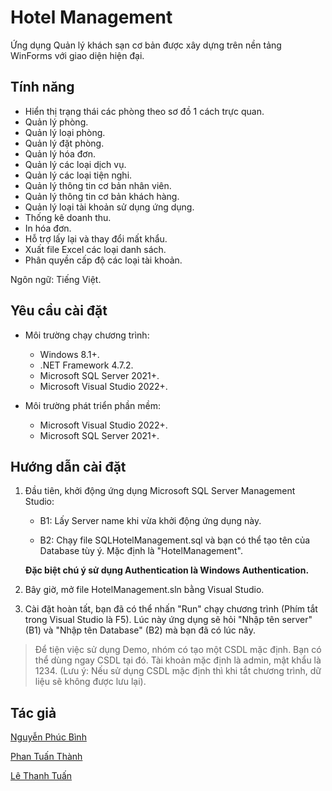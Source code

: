 # Hotel Management

Ứng dụng Quản lý khách sạn cơ bản được xây dựng trên nền tảng WinForms với giao diện hiện đại.

## Tính năng

- Hiển thị trạng thái các phòng theo sơ đồ 1 cách trực quan.
- Quản lý phòng.
- Quản lý loại phòng.
- Quản lý đặt phòng.
- Quản lý hóa đơn.
- Quản lý các loại dịch vụ.
- Quản lý các loại tiện nghi.
- Quản lý thông tin cơ bản nhân viên.
- Quản lý thông tin cơ bản khách hàng.
- Quản lý loại tài khoản sử dụng ứng dụng.
- Thống kê doanh thu.
- In hóa đơn.
- Hỗ trợ lấy lại và thay đổi mất khẩu.
- Xuất file Excel các loại danh sách.
- Phân quyền cấp độ các loại tài khoản.

Ngôn ngữ: Tiếng Việt.

## Yêu cầu cài đặt

- Môi trường chạy chương trình:

   - Windows 8.1+.
   - .NET Framework 4.7.2.
   - Microsoft SQL Server 2021+.
   - Microsoft Visual Studio 2022+.

- Môi trường phát triển phần mềm:

   - Microsoft Visual Studio 2022+.
   - Microsoft SQL Server 2021+.

## Hướng dẫn cài đặt

1. Đầu tiên, khởi động ứng dụng Microsoft SQL Server Management Studio:

    - B1: Lấy Server name khi vừa khởi động ứng dụng này.

    - B2: Chạy file SQLHotelManagement.sql và bạn có thể tạo tên của Database tùy ý. Mặc định là "HotelManagement".

    **Đặc biệt chú ý sử dụng Authentication là Windows Authentication.**

2. Bây giờ, mở file HotelManagement.sln bằng Visual Studio.

3. Cài đặt hoàn tất, bạn đã có thể nhấn "Run" chạy chương trình (Phím tắt trong Visual Studio là F5). Lúc này ứng dụng sẽ hỏi "Nhập tên server" (B1) và "Nhập tên Database" (B2) mà bạn đã có lúc nãy.

> Để tiện việc sử dụng Demo, nhóm có tạo một CSDL mặc định. Bạn có thể dùng ngay CSDL tại đó. Tài khoản mặc định là admin, mật khẩu là 1234.
 (Lưu ý: Nếu sử dụng CSDL mặc định thì khi tắt chương trình, dữ liệu sẽ không được lưu lại).

## Tác giả

[Nguyễn Phúc Bình](https://github.com/leesoonduck3009)

[Phan Tuấn Thành](https://github.com/thanhpt1110)

[Lê Thanh Tuấn](https://github.com/thtuanlegithub)
